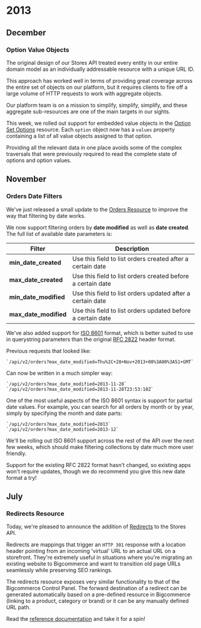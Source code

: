 # 2013

## December

### Option Value Objects

The original design of our Stores API treated every entity in our entire domain model as an individually addressable resource with a unique URL ID.

This approach has worked well in terms of providing great coverage across the entire set of objects on our platform, but it requires clients to fire off a large volume of HTTP requests to work with aggregate objects.

Our platform team is on a mission to simplify, simplify, simplify, and these aggregate sub-resources are one of the main targets in our sights.

This week, we rolled out support for embedded value objects in the [Option Set Options][1] resource. Each `option` object now has a `values` property containing a list of all value objects assigned to that option.

Providing all the relevant data in one place avoids some of the complex traversals that were previously required to read the complete state of options and option values.

[1]: /api/v2#option-sets-options

## November

### Orders Date Filters

We've just released a small update to the [Orders Resource][2] to improve the way that filtering by date works.

We now support filtering orders by **date modified** as well as **date created**. The full list of available date parameters is:

| Filter | Description |
| --- | --- |
|  **min_date_created**  |  Use this field to list orders created after a certain date |
|  **max_date_created**  |  Use this field to list orders created before a certain date |
|  **min_date_modified**  |  Use this field to list orders updated after a certain date |
|  **max_date_modified**  |  Use this field to list orders updated before a certain date |

We've also added support for [ISO 8601][3] format, which is better suited to use in querystring parameters than the original [RFC 2822][4] header format.

Previous requests that looked like:

    `/api/v2/orders?max_date_modified=Thu%2C+28+Nov+2013+00%3A00%3A51+GMT`

Can now be written in a much simpler way:

    `/api/v2/orders?max_date_modified=2013-11-28`
    `/api/v2/orders?max_date_modified=2013-11-28T23:53:10Z`

One of the most useful aspects of the ISO 8601 syntax is support for partial date values. For example, you can search for all orders by month or by year, simply by specifying the month and date parts:

    `/api/v2/orders?max_date_modified=2013`
    `/api/v2/orders?max_date_modified=2013-12`

We'll be rolling out ISO 8601 support across the rest of the API over the next few weeks, which should make filtering collections by date much more user friendly.

Support for the existing RFC 2822 format hasn't changed, so existing apps won't require updates, though we do recommend you give this new date format a try!

[2]: /api/v2#orders
[3]: http://en.wikipedia.org/wiki/ISO_8601
[4]: http://tools.ietf.org/html/rfc5322

## July

### Redirects Resource

Today, we're pleased to announce the addition of [Redirects][5] to the Stores API.

Redirects are mappings that trigger an `HTTP 301` response with a location header pointing from an incoming 'virtual' URL to an actual URL on a storefront. They're extremely useful in situations where you're migrating an existing website to Bigcommerce and want to transition old page URLs seamlessly while preserving SEO rankings.

The redirects resource exposes very similar functionality to that of the Bigcommerce Control Panel. The forward destination of a redirect can be generated automatically based on a pre-defined resource in Bigcommerce (linking to a product, category or brand) or it can be any manually defined URL path.

Read the [reference documentation][5] and take it for a spin!

[5]: /api/v2#redirects